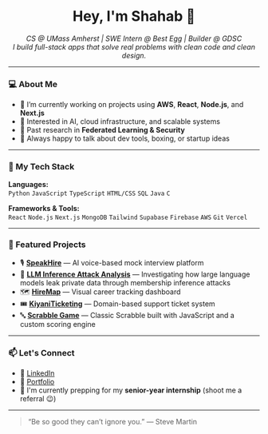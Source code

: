 <h1 align="center">Hey, I'm Shahab 👋</h1>

<p align="center">
  <em>CS @ UMass Amherst | SWE Intern @ Best Egg | Builder @ GDSC</em><br>
  <em>I build full-stack apps that solve real problems with clean code and clean design.</em>
</p>

---

### 💻 About Me

- 🔭 I’m currently working on projects using **AWS**, **React**, **Node.js**, and **Next.js**
- 🧠 Interested in AI, cloud infrastructure, and scalable systems
- 🧪 Past research in **Federated Learning & Security**
- 💬 Always happy to talk about dev tools, boxing, or startup ideas

---

### 🚀 My Tech Stack

**Languages:**  
`Python` `JavaScript` `TypeScript` `HTML/CSS` `SQL` `Java` `C`

**Frameworks & Tools:**  
`React` `Node.js` `Next.js` `MongoDB` `Tailwind` `Supabase` `Firebase` `AWS` `Git` `Vercel`

---

### 📌 Featured Projects

- 🎙️ **[SpeakHire](https://github.com/ShahabKiyani/Speak-Hire)** — AI voice-based mock interview platform
- 🧠 **[LLM Inference Attack Analysis](https://github.com/ShahabKiyani/llm-inference-attack-analysis)** — Investigating how large language models leak private data through membership inference attacks
- 🗺️ **[HireMap](https://github.com/ShahabKiyani/HireMap)** — Visual career tracking dashboard  
- 🎟️ **[KiyaniTicketing](https://github.com/ShahabKiyani/KiyaniTicketing)** — Domain-based support ticket system
- 🔤 **[Scrabble Game](https://github.com/ShahabKiyani/ScrabbleGame)** — Classic Scrabble built with JavaScript and a custom scoring engine

---

### 📫 Let's Connect

- 💼 [LinkedIn](https://www.linkedin.com/in/shahab-kiyani/)
- 🧠 [Portfolio](https://portfolio-puce-iota-18.vercel.app/)
- 🐍 I'm currently prepping for my **senior-year internship** (shoot me a referral 😉)

---

> “Be so good they can’t ignore you.” — Steve Martin
